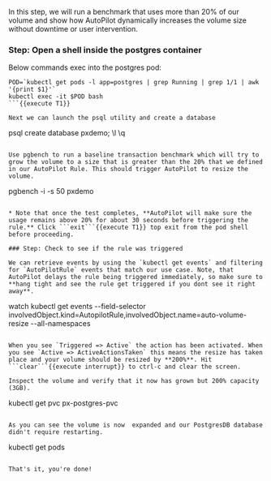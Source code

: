 In this step, we will run a benchmark that uses more than 20% of our volume and show how AutoPilot dynamically increases the volume size without downtime or user intervention.

### Step: Open a shell inside the postgres container

Below commands exec into the postgres pod:

```
POD=`kubectl get pods -l app=postgres | grep Running | grep 1/1 | awk '{print $1}'`
kubectl exec -it $POD bash
```{{execute T1}}

Next we can launch the psql utility and create a database
```
psql
create database pxdemo;
\l
\q
```{{execute T1}}

Use pgbench to run a baseline transaction benchmark which will try to grow the volume to a size that is greater than the 20% that we defined in our AutoPilot Rule. This should trigger AutoPilot to resize the volume.

```
pgbench -i -s 50 pxdemo
```{{execute T1}}

* Note that once the test completes, **AutoPilot will make sure the usage remains above 20% for about 30 seconds before triggering the rule.** Click ```exit```{{execute T1}} top exit from the pod shell before proceeding.

### Step: Check to see if the rule was triggered

We can retrieve events by using the `kubectl get events` and filtering for `AutoPilotRule` events that match our use case. Note, that AutoPilot delays the rule being triggered immediately, so make sure to **hang tight and see the rule get triggered if you dont see it right away**.

```
watch kubectl get events --field-selector involvedObject.kind=AutopilotRule,involvedObject.name=auto-volume-resize --all-namespaces
```{{execute T1}}

When you see `Triggered => Active` the action has been activated. When you see `Active => ActiveActionsTaken` this means the resize has taken place and your volume should be resized by **200%**. Hit ```clear```{{execute interrupt}} to ctrl-c and clear the screen.

Inspect the volume and verify that it now has grown but 200% capacity (3GB).

```
kubectl get pvc px-postgres-pvc
```{{execute T1}}

As you can see the volume is now  expanded and our PostgresDB database didn't require restarting.
```
kubectl get pods
```{{execute T1}}

That's it, you're done!